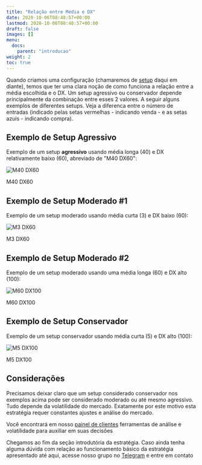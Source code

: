 ```yaml
---
title: "Relação entre Média e DX"
date: 2020-10-06T08:48:57+00:00
lastmod: 2020-10-06T08:48:57+00:00
draft: false
images: []
menu:
  docs:
    parent: "introducao"
weight: 2
toc: true
---
```



Quando criamos uma configuração (chamaremos de <ins>setup</ins> daqui em diante), temos que ter uma clara noção de como funciona a relação entre a média escolhida e o DX. Um setup agressivo ou conservador depende principalmente da combinação entre esses 2 valores. A seguir alguns exemplos de diferentes setups. Veja a diferenca entre o número de entradas (indicado pelas setas vermelhas - indicando venda - e as setas azuis - indicando compra).

## Exemplo de Setup Agressivo

Exemplo de um setup **agressivo** usando média longa (40) e DX relativamente baixo (60), abreviado de "M40 DX60":

<div class="moldura">
    <img src="../../images/rel-mdx-01.png" alt="M40 DX60">
    <p class="legenda">M40 DX60</p>
</div>

## Exemplo de Setup Moderado #1

Exemplo de um setup moderado usando média curta (3) e DX baixo (60):

<div class="moldura">
    <img src="../../images/rel-mdx-02.png" alt="M3 DX60">
    <p class="legenda">M3 DX60</p>
</div>

## Exemplo de Setup Moderado #2

Exemplo de um setup moderado usando uma média longa (60) e DX alto (100):

<div class="moldura">
    <img src="../../images/rel-mdx-03.png" alt="M60 DX100">
    <p class="legenda">M60 DX100</p>
</div>

## Exemplo de Setup Conservador

Exemplo de um setup conservador usando média curta (5) e DX alto (100):

<div class="moldura">
    <img src="../../images/rel-mdx-03.png" alt="M5 DX100">
    <p class="legenda">M5 DX100</p>
</div>

## Considerações

Precisamos deixar claro que um setup considerado conservador nos exemplos acima pode ser considerado moderado ou até mesmo agressivo. Tudo depende da volatilidade do mercado. Exatamente por este motivo esta estratégia requer constantes ajustes e análise do mercado.

Você encontrará em nosso [painel de clientes](https://app.pantheonbots.trade) ferramentas de análise e volatilidade para auxiliar em suas decisões

Chegamos ao fim da seção introdutória da estratégia. Caso ainda tenha alguma dúvida com relação ao funcionamento básico da estratégia apresentado até aqui, acesse nosso grupo no [Telegram](https://t.me/PantheonBots) e entre em contato

